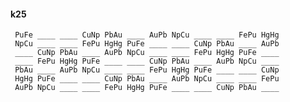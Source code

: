 #### k25

     PuFe ____ ____ CuNp PbAu ____ AuPb NpCu ____ ____ FePu HgHg
     NpCu ____ ____ FePu HgHg PuFe ____ ____ CuNp PbAu ____ AuPb
     ____ CuNp PbAu ____ AuPb NpCu ____ ____ FePu HgHg PuFe ____
     ____ FePu HgHg PuFe ____ ____ CuNp PbAu ____ AuPb NpCu ____
     PbAu ____ AuPb NpCu ____ ____ FePu HgHg PuFe ____ ____ CuNp
     HgHg PuFe ____ ____ CuNp PbAu ____ AuPb NpCu ____ ____ FePu
     AuPb NpCu ____ ____ FePu HgHg PuFe ____ ____ CuNp PbAu ____


